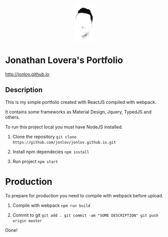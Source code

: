 
<p align="center">
    <img src="/build/img/profile_120x66.png" alt="Jonathan Lovera"/>
    <br>
    <h1>Jonathan Lovera's Portfolio</h1>
</p>

http://jonlov.github.io

## Description
This is my simple portfolio created with ReactJS compiled with webpack.

It contains some frameworks as Material Design, Jquery, TypedJS and others.

To run this project local you must have NodeJS installed.
1. Clone the repository
`git clone https://github.com/jonlov/jonlov.github.io.git`

2. Install npm dependecies
`npm install`

3. Run project
`npm start`

# Production
To prepare for production you need to compile with webpack before upload.

1. Compile with webpack
`npm run build`

2. Commit to git
`git add .
git commit -am "SOME DESCRIPTION"
git push origin master`

Done!
